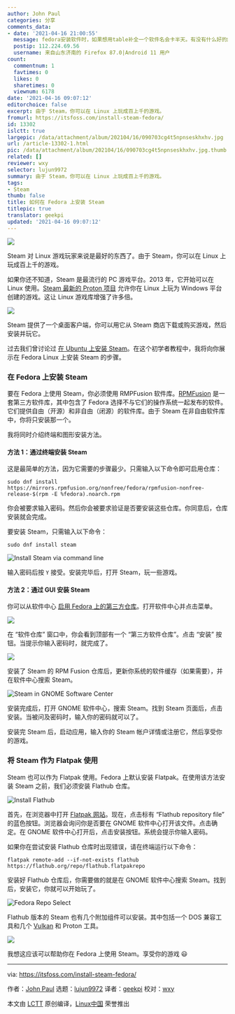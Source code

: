 ```yaml
---
author: John Paul
categories: 分享
comments_data:
- date: '2021-04-16 21:00:55'
  message: fedora安装软件时，如果想用table补全一个软件名会卡半天。有没有什么好的解决办法？百度没找到什么有质量的答案。
  postip: 112.224.69.56
  username: 来自山东济南的 Firefox 87.0|Android 11 用户
count:
  commentnum: 1
  favtimes: 0
  likes: 0
  sharetimes: 0
  viewnum: 6178
date: '2021-04-16 09:07:12'
editorchoice: false
excerpt: 由于 Steam，你可以在 Linux 上玩成百上千的游戏。
fromurl: https://itsfoss.com/install-steam-fedora/
id: 13302
islctt: true
largepic: /data/attachment/album/202104/16/090703cg4t5npnseskhxhv.jpg
url: /article-13302-1.html
pic: /data/attachment/album/202104/16/090703cg4t5npnseskhxhv.jpg.thumb.jpg
related: []
reviewer: wxy
selector: lujun9972
summary: 由于 Steam，你可以在 Linux 上玩成百上千的游戏。
tags:
- Steam
thumb: false
title: 如何在 Fedora 上安装 Steam
titlepic: true
translator: geekpi
updated: '2021-04-16 09:07:12'
---
```


![](/data/attachment/album/202104/16/090703cg4t5npnseskhxhv.jpg)


Steam 对 Linux 游戏玩家来说是最好的东西了。由于 Steam，你可以在 Linux 上玩成百上千的游戏。


如果你还不知道，Steam 是最流行的 PC 游戏平台。2013 年，它开始可以在 Linux 使用。[Steam 最新的 Proton 项目](https://itsfoss.com/steam-play-proton/) 允许你在 Linux 上玩为 Windows 平台创建的游戏。这让 Linux 游戏库增强了许多倍。


![](/data/attachment/album/202104/16/090713q4k3d4b3q0zk0z90.jpg)


Steam 提供了一个桌面客户端，你可以用它从 Steam 商店下载或购买游戏，然后安装并玩它。


过去我们曾讨论过 [在 Ubuntu 上安装 Steam](https://itsfoss.com/install-steam-ubuntu-linux/)。在这个初学者教程中，我将向你展示在 Fedora Linux 上安装 Steam 的步骤。


### 在 Fedora 上安装 Steam


要在 Fedora 上使用 Steam，你必须使用 RMPFusion 软件库。[RPMFusion](https://rpmfusion.org/) 是一套第三方软件库，其中包含了 Fedora 选择不与它们的操作系统一起发布的软件。它们提供自由（开源）和非自由（闭源）的软件库。由于 Steam 在非自由软件库中，你将只安装那一个。


我将同时介绍终端和图形安装方法。


#### 方法 1：通过终端安装 Steam


这是最简单的方法，因为它需要的步骤最少。只需输入以下命令即可启用仓库：



```
sudo dnf install https://mirrors.rpmfusion.org/nonfree/fedora/rpmfusion-nonfree-release-$(rpm -E %fedora).noarch.rpm

```

你会被要求输入密码。然后你会被要求验证是否要安装这些仓库。你同意后，仓库安装就会完成。


要安装 Steam，只需输入以下命令：



```
sudo dnf install steam

```

![Install Steam via command line](/data/attachment/album/202104/16/090715vn65cvcs4zc8vs46.png)


输入密码后按 `Y` 接受。安装完毕后，打开 Steam，玩一些游戏。


#### 方法 2：通过 GUI 安装 Steam


你可以从软件中心 [启用 Fedora 上的第三方仓库](https://itsfoss.com/fedora-third-party-repos/)。打开软件中心并点击菜单。


![](/data/attachment/album/202104/16/090717i3iiy80p1133iq2q.png)


在 “软件仓库” 窗口中，你会看到顶部有一个 “第三方软件仓库”。点击 “安装” 按钮。当提示你输入密码时，就完成了。


![](/data/attachment/album/202104/16/090718xsxuw6mazyog0wu0.png)


安装了 Steam 的 RPM Fusion 仓库后，更新你系统的软件缓存（如果需要），并在软件中心搜索 Steam。


![Steam in GNOME Software Center](/data/attachment/album/202104/16/090719bkcpwg1bbzukzu11.jpg)


安装完成后，打开 GNOME 软件中心，搜索 Steam。找到 Steam 页面后，点击安装。当被问及密码时，输入你的密码就可以了。


安装完 Steam 后，启动应用，输入你的 Steam 帐户详情或注册它，然后享受你的游戏。


### 将 Steam 作为 Flatpak 使用


Steam 也可以作为 Flatpak 使用。Fedora 上默认安装 Flatpak。在使用该方法安装 Steam 之前，我们必须安装 Flathub 仓库。


![Install Flathub](/data/attachment/album/202104/16/090721h2vcc42n3m9nvgiv.jpg)


首先，在浏览器中打开 [Flatpak 网站](https://www.flatpak.org/setup/Fedora/)。现在，点击标有 “Flathub repository file” 的蓝色按钮。浏览器会询问你是否要在 GNOME 软件中心打开该文件。点击确定。在 GNOME 软件中心打开后，点击安装按钮。系统会提示你输入密码。


如果你在尝试安装 Flathub 仓库时出现错误，请在终端运行以下命令：



```
flatpak remote-add --if-not-exists flathub https://flathub.org/repo/flathub.flatpakrepo

```

安装好 Flathub 仓库后，你需要做的就是在 GNOME 软件中心搜索 Steam。找到后，安装它，你就可以开始玩了。


![Fedora Repo Select](/data/attachment/album/202104/16/090722ohpqoiiqaquuir9o.jpg)


Flathub 版本的 Steam 也有几个附加组件可以安装。其中包括一个 DOS 兼容工具和几个 [Vulkan](https://developer.nvidia.com/vulkan) 和 Proton 工具。


![](/data/attachment/album/202104/16/090723jl5l6y2jdpxf5dl5.jpg)


我想这应该可以帮助你在 Fedora 上使用 Steam。享受你的游戏 :smiley:




---


via: <https://itsfoss.com/install-steam-fedora/>


作者：[John Paul](https://itsfoss.com/author/john/) 选题：[lujun9972](https://github.com/lujun9972) 译者：[geekpi](https://github.com/geekpi) 校对：[wxy](https://github.com/wxy)


本文由 [LCTT](https://github.com/LCTT/TranslateProject) 原创编译，[Linux中国](https://linux.cn/) 荣誉推出